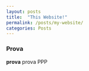 ```yaml
---
layout: posts
title:  "This Website!"
permalink: /posts/my-website/
categories: Posts
---
```


### Prova
**prova**
prova
PPP
